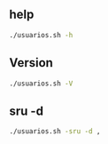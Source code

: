 ## help
```sh
./usuarios.sh -h
```

## Version
```sh
./usuarios.sh -V
```

## sru -d
```sh
./usuarios.sh -sru -d ,
```
